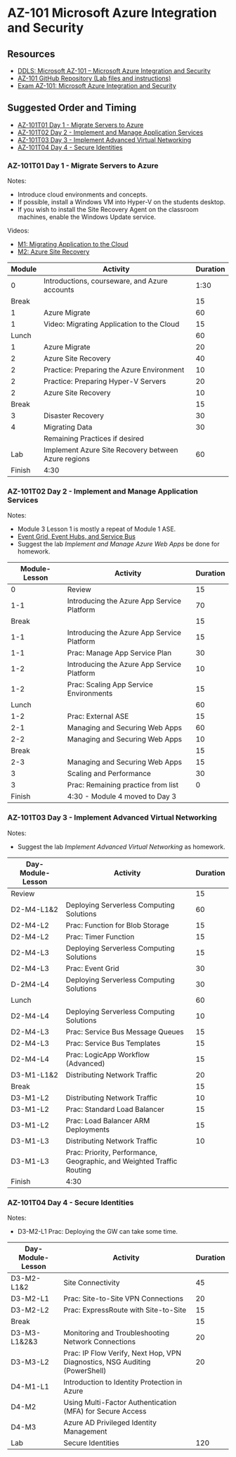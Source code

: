 # AZ-101 Microsoft Azure Integration and Security

## Resources

* [DDLS: Microsoft AZ-101 – Microsoft Azure Integration and Security](https://www.ddls.com.au/courses/microsoft/azure/microsoft-az-101-azure-integration-and-security/)
* [AZ-101 GitHub Repository (Lab files and instructions)](https://github.com/MicrosoftLearning/AZ-101-MicrosoftAzureIntegrationandSecurity)
* [Exam AZ-101: Microsoft Azure Integration and Security](https://www.microsoft.com/en-us/learning/exam-az-101.aspx)

## Suggested Order and Timing

* [AZ-101T01 Day 1 - Migrate Servers to Azure](#day1)
* [AZ-101T02 Day 2 - Implement and Manage Application Services](#day2)
* [AZ-101T03 Day 3 - Implement Advanced Virtual Networking](#day3)
* [AZ-101T04 Day 4 - Secure Identities](#day4)

<a id="day1"></a>
### AZ-101T01 Day 1 - Migrate Servers to Azure

Notes:

* Introduce cloud environments and concepts.
* If possible, install a Windows VM into Hyper-V on the students desktop.
* If you wish to install the Site Recovery Agent on the classroom machines, enable the Windows Update service.

Videos:

* [M1: Migrating Application to the Cloud](https://www.youtube.com/watch?v=qtRwJUhniAg)
* [M2: Azure Site Recovery](https://channel9.msdn.com/Shows/Azure-Friday/Azure-Site-Recovery/player)

|Module|Activity|Duration|
|-|-|-|
|0|Introductions, courseware, and Azure accounts|1:30|
|Break||15|
|1|Azure Migrate|60|
|1|Video: Migrating Application to the Cloud|15|
|Lunch||60|
|1|Azure Migrate|20|
|2|Azure Site Recovery|40|
|2|Practice: Preparing the Azure Environment|10|
|2|Practice: Preparing Hyper-V Servers|20|
|2|Azure Site Recovery|10|
|Break||15|
|3|Disaster Recovery|30|
|4|Migrating Data|30|
||Remaining Practices if desired||
|Lab|Implement Azure Site Recovery between Azure regions|60|
|Finish|4:30||

<a id="day2"></a>
### AZ-101T02 Day 2 - Implement and Manage Application Services

Notes:

* Module 3 Lesson 1 is mostly a repeat of Module 1 ASE.
* [Event Grid, Event Hubs, and Service Bus](https://docs.microsoft.com/en-us/azure/event-grid/compare-messaging-services)
* Suggest the lab _Implement and Manage Azure Web Apps_ be done for homework.


|Module-Lesson|Activity|Duration|
|-|-|-|
|0|Review|15|
|1-1|Introducing the Azure App Service Platform|70|
|Break||15|
|1-1|Introducing the Azure App Service Platform|15|
|1-1|Prac: Manage App Service Plan|30|
|1-2|Introducing the Azure App Service Platform|10|
|1-2|Prac: Scaling App Service Environments|15|
|Lunch||60|
|1-2|Prac: External ASE|15|
|2-1|Managing and Securing Web Apps|60|
|2-2|Managing and Securing Web Apps|10|
|Break||15|
|2-3|Managing and Securing Web Apps|15|
|3|Scaling and Performance|30|
|3|Prac: Remaining practice from list|0|
|Finish|4:30 - Module 4 moved to Day 3||

<a id="day3"></a>
### AZ-101T03 Day 3 - Implement Advanced Virtual Networking

Notes:

* Suggest the lab _Implement Advanced Virtual Networking_ as homework.

|Day-Module-Lesson|Activity|Duration|
|-|-|-|
|Review||15|
|D2-M4-L1&2|Deploying Serverless Computing Solutions|60|
|D2-M4-L2|Prac: Function for Blob Storage|15|
|D2-M4-L2|Prac: Timer Function|15|
|D2-M4-L3|Deploying Serverless Computing Solutions|15|
|D2-M4-L3|Prac: Event Grid|30|
|D-2M4-L4|Deploying Serverless Computing Solutions|30|
|Lunch||60|
|D2-M4-L4|Deploying Serverless Computing Solutions|10|
|D2-M4-L3|Prac: Service Bus Message Queues|15|
|D2-M4-L3|Prac: Service Bus Templates|15|
|D2-M4-L4|Prac: LogicApp Workflow (Advanced)|15|
|D3-M1-L1&2|Distributing Network Traffic|20|
|Break||15|
|D3-M1-L2|Distributing Network Traffic|10|
|D3-M1-L2|Prac: Standard Load Balancer|15|
|D3-M1-L2|Prac: Load Balancer ARM Deployments|15|
|D3-M1-L3|Distributing Network Traffic|10|
|D3-M1-L3|Prac: Priority, Performance, Geographic, and Weighted Traffic Routing||
|Finish|4:30||

<a id="day4"></a>
### AZ-101T04 Day 4 - Secure Identities

Notes:

* D3-M2-L1 Prac: Deploying the GW can take some time.

|Day-Module-Lesson|Activity|Duration|
|-|-|-|
|D3-M2-L1&2|Site Connectivity|45|
|D3-M2-L1|Prac: Site-to-Site VPN Connections|20|
|D3-M2-L2|Prac: ExpressRoute with Site-to-Site|15|
|Break||15|
|D3-M3-L1&2&3|Monitoring and Troubleshooting Network Connections|20|
|D3-M3-L2|Prac: IP Flow Verify, Next Hop, VPN Diagnostics, NSG Auditing (PowerShell)|20|
|D4-M1-L1|Introduction to Identity Protection in Azure||
|D4-M2|Using Multi-Factor Authentication (MFA) for Secure Access||
|D4-M3|Azure AD Privileged Identity Management||
|Lab|Secure Identities|120|


